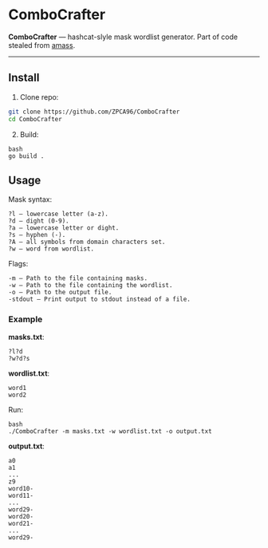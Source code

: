 # ComboCrafter

**ComboCrafter** — hashcat-slyle mask wordlist generator. Part of code stealed from [amass](https://github.com/owasp-amass/amass/commit/164bab3db1f464679f64fcdd93176bdb7f08d7c9).

---

## Install

1. Clone repo:

```bash
git clone https://github.com/ZPCA96/ComboCrafter
cd ComboCrafter
```

2. Build:

```
bash
go build .
```

## Usage

Mask syntax:

```
?l — lowercase letter (a-z).
?d — dight (0-9).
?a — lowercase letter or dight.
?s — hyphen (-).
?A — all symbols from domain characters set.
?w — word from wordlist.
```

Flags:

```
-m — Path to the file containing masks.
-w — Path to the file containing the wordlist.
-o — Path to the output file.
-stdout — Print output to stdout instead of a file.
```

### Example

**masks.txt**:

```
?l?d
?w?d?s
```

**wordlist.txt**:

```
word1
word2
```

Run:

```
bash
./ComboCrafter -m masks.txt -w wordlist.txt -o output.txt
```

**output.txt**:

```
a0
a1
...
z9
word10-
word11-
...
word29-
word20-
word21-
...
word29-
```
